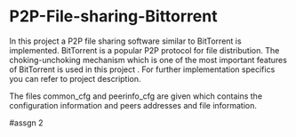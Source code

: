 # P2P-File-sharing-Bittorrent
In this project a P2P file sharing software similar to BitTorrent is implemented.
BitTorrent is a popular P2P protocol for file distribution. The choking-unchoking mechanism which is one of the most
important features of BitTorrent is used in this project . For further implementation specifics you can refer to project description.

The files common_cfg and peerinfo_cfg are given which contains the configuration information and peers addresses and file information.

#assgn 2

